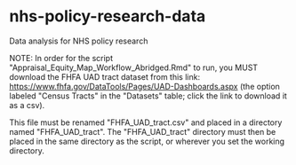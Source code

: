 # nhs-policy-research-data
Data analysis for NHS policy research

NOTE: In order for the script "Appraisal_Equity_Map_Workflow_Abridged.Rmd" to run, you MUST download the FHFA UAD tract dataset from this link: https://www.fhfa.gov/DataTools/Pages/UAD-Dashboards.aspx (the option labeled "Census Tracts" in the "Datasets" table; click the link to download it as a csv).

This file must be renamed "FHFA_UAD_tract.csv" and placed in a directory named "FHFA_UAD_tract". The "FHFA_UAD_tract" directory must then be placed in the same directory as the script, or wherever you set the working directory.
